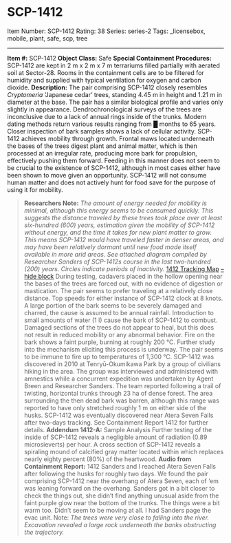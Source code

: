 # SCP-1412
Item Number: SCP-1412
Rating: 38
Series: series-2
Tags: _licensebox, mobile, plant, safe, scp, tree

---

**Item #:** SCP-1412
**Object Class:** Safe
**Special Containment Procedures:** SCP-1412 are kept in 2 m x 2 m x 7 m terrariums filled partially with aerated soil at Sector-28. Rooms in the containment cells are to be filtered for humidity and supplied with typical ventilation for oxygen and carbon dioxide.
**Description:** The pair comprising SCP-1412 closely resembles _Cryptomeria_ ‘Japanese cedar’ trees, standing 4.45 m in height and 1.21 m in diameter at the base. The pair has a similar biological profile and varies only slightly in appearance. Dendrochronological surveys of the trees are inconclusive due to a lack of annual rings inside of the trunks. Modern dating methods return various results ranging from █ months to 65 years. Closer inspection of bark samples shows a lack of cellular activity.
SCP-1412 achieves mobility through growth. Frontal maws located underneath the bases of the trees digest plant and animal matter, which is then processed at an irregular rate, producing more bark for propulsion, effectively pushing them forward. Feeding in this manner does not seem to be crucial to the existence of SCP-1412, although in most cases either have been shown to move given an opportunity. SCP-1412 will not consume human matter and does not actively hunt for food save for the purpose of using it for mobility.
> **Researchers Note:** _The amount of energy needed for mobility is minimal, although this energy seems to be consumed quickly. This suggests the distance traveled by these trees took place over at least six-hundred (600) years, estimation given the mobility of SCP-1412 without energy, and the time it takes for new plant matter to grow. This means SCP-1412 would have traveled faster in denser areas, and may have been relatively dormant until new food made itself available in more arid areas. See attached diagram compiled by Researcher Sanders of SCP-1412s course in the last two-hundred (200) years. Circles indicate periods of inactivity._
> [1412 Tracking Map](javascript:;)
> [– hide block](javascript:;)
During testing, cadavers placed in the hollow opening near the bases of the trees are forced out, with no evidence of digestion or mastication.
The pair seems to prefer traveling at a relatively close distance. Top speeds for either instance of SCP-1412 clock at 8 knots.
A large portion of the bark seems to be severely damaged and charred, the cause is assumed to be annual rainfall. Introduction to small amounts of water (1 l) cause the bark of SCP-1412 to combust. Damaged sections of the trees do not appear to heal, but this does not result in reduced mobility or any abnormal behavior. Fire on the bark shows a faint purple, burning at roughly 200 °C. Further study into the mechanism eliciting this process is underway. The pair seems to be immune to fire up to temperatures of 1,300 °C.
SCP-1412 was discovered in 2010 at Tenryū-Okumikawa Park by a group of civilians hiking in the area. The group was interviewed and administered with amnestics while a concurrent expedition was undertaken by Agent Breen and Researcher Sanders. The team reported following a trail of twisting, horizontal trunks through 23 ha of dense forest. The area surrounding the then dead bark was barren, although this range was reported to have only stretched roughly 1 m on either side of the husks. SCP-1412 was eventually discovered near Atera Seven Falls after two-days tracking. See Containment Report 1412 for further details.
**Addendum 1412-A:** Sample Analysis
Further testing of the inside of SCP-1412 reveals a negligible amount of radiation (0.89 microsieverts) per hour. A cross section of SCP-1412 reveals a spiraling mound of calcified gray matter located within which replaces nearly eighty percent (80%) of the heartwood.
**Audio from Containment Report:** 1412
> Sanders and I reached Atera Seven Falls after following the husks for roughly two days. We found the pair comprising SCP-1412 near the overhang of Atera Seven, each of ‘em was leaning forward on the overhang. Sanders got in a bit closer to check the things out, she didn’t find anything unusual aside from the faint purple glow near the bottom of the trunks. The things were a bit warm too. Didn’t seem to be moving at all. I had Sanders page the evac unit.
Note: _The trees were very close to falling into the river. Excavation revealed a large rock underneath the banks obstructing the trajectory._